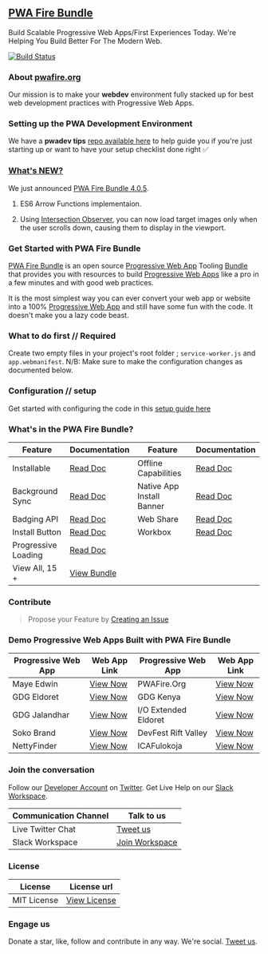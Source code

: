 ## [PWA Fire Bundle](https://pwafire.org)

Build Scalable Progressive Web Apps/First Experiences Today. We're Helping You Build Better For The Modern Web.

[![Build Status](https://travis-ci.com/mayeedwin/pwafire.svg?branch=master)](https://travis-ci.com/mayeedwin/pwafire)

### About [pwafire.org](https://pwafire.org)

Our mission is to make your **webdev** environment fully stacked up for best web development practices with Progressive Web Apps. 

### Setting up the PWA Development Environment 

We have a **pwadev tips** [repo available here](https://github.com/mayeedwin/pwadev-tips) to help guide you if you're just starting up or want to have your setup checklist done right ✅

### [What's NEW?]()
We just announced [PWA Fire Bundle 4.0.5](https://github.com/mayeedwin/pwafire/).

 1. ES6 Arrow Functions implementaion.

 2. Using [Intersection Observer](https://github.com/mayeedwin/pwafire/tree/master/bundle/loading), you can now load target images only when the user scrolls down, causing them to display in the viewport.

### Get Started with PWA Fire Bundle
[PWA Fire Bundle](https://twitter.com/pwafire) is an open source [Progressive Web App](https://maye.pwafire.org/articles/building-progressive-web-apps-with-pwafiredev-resources/) Tooling [Bundle](https://github.com/mayeedwin/pwafire/tree/master/bundle/) that provides you with resources to build [Progressive Web Apps](https://maye.pwafire.org/articles/building-progressive-web-apps-with-pwafiredev-resources/) like a pro in a few minutes and with good web practices. 

It is the most simplest way you can ever convert your web app or website into a 100% [Progressive Web App](https://www.linkedin.com/pulse/what-progressive-web-app-get-started-now-canaan-maye-edwin/) and still have some fun with the code. It doesn't make you a lazy code beast.

### What to do first // Required
Create two empty files in your project's root folder ; `service-worker.js` and `app.webmanifest`. N/B: Make sure to make the configuration changes as documented below.

### Configuration // setup
Get started with configuring the code in this [setup guide here](https://github.com/mayeedwin/pwafire/tree/master/docs)

### What's in the PWA Fire Bundle?

| Feature | Documentation | Feature | Documentation |
| --- | --- | --- | --- |
| Installable | [Read Doc](https://github.com/mayeedwin/pwafire/projects/1) | Offline Capabilities | [Read Doc](https://github.com/mayeedwin/pwafire) |  
| Background Sync | [Read Doc](https://github.com/mayeedwin/pwafire/tree/master/bundle/background-sync) | Native App Install Banner | [Read Doc](https://github.com/mayeedwin/pwafire/tree/master/bundle/native-app-install) 
| Badging API | [Read Doc](https://github.com/mayeedwin/pwafire/tree/master/bundle/badging) | Web Share | [Read Doc](https://github.com/mayeedwin/pwafire/tree/master/bundle/share) | 
| Install Button | [Read Doc](https://github.com/mayeedwin/pwafire/tree/master/bundle/install-button) | Workbox | [Read Doc](https://github.com/mayeedwin/pwafire/tree/master/bundle/workbox) |
| Progressive Loading | [Read Doc](https://github.com/mayeedwin/pwafire/tree/master/bundle/loading) | 
| View All, 15 + | [View Bundle](https://github.com/mayeedwin/pwafire/tree/master/bundle/) |

### Contribute

> Propose your Feature by [Creating an Issue](https://github.com/mayeedwin/pwafire/issues/new)

### Demo Progressive Web Apps Built with PWA Fire Bundle

| Progressive Web App | Web App Link | Progressive Web App | Web App Link |
| --- | --- | --- | --- |
| Maye Edwin | [View Now](https://maye.pwafire.org) | PWAFire.Org | [View Now](https://pwafire.org) | 
| GDG Eldoret | [View Now](https://gdgeldoret.com) | GDG Kenya | [View Now](https://gdgkenya.org) |
| GDG Jalandhar | [View Now](https://gdgjalandhar.com) | I/O Extended Eldoret | [View Now](https://io.gdgmoi.com) 
| Soko Brand | [View Now](https://www.sokobrand.co.ke/) | DevFest Rift Valley | [View Now](https://devfest.gdgeldoret.com) 
| NettyFinder | [View Now](https://netty-finder.herokuapp.com/) | ICAFulokoja | [View Now](http://icafulokoja.github.io) |

### Join the conversation 
Follow our [Developer Account](https://twitter.com/pwafire) on [Twitter](https://twitter.com/pwafire). Get Live Help on our [Slack Workspace](https://join.slack.com/t/pwafire/shared_invite/enQtMjk1MjUzNDY5NDkyLWQzYTFhOTNjMTU2NzBjMTBhMjZkNDJkOTY0YzgxYWViNTI4YzgyZDUxNGIyYzlkM2RiZjc2NTAwMzRhMmZkZmI). 

| Communication Channel | Talk to us |
| --- | --- |
| Live Twitter Chat | [Tweet us](https://twitter.com/pwafire) |
| Slack Workspace | [Join Workspace](http://bit.ly/2oPNK7S) |

### License
| License |License url |
| --- | --- |
| MIT License | [View License](https://github.com/mayeedwin/pwafire/blob/master/.github/LICENSE) |

### Engage us 
Donate a star, like, follow and contribute in any way. We're social. [Tweet us](https://twitter.com/pwafire).
